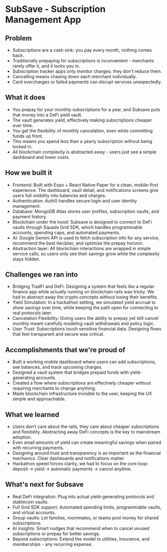 # SubSave - Subscription Management App

## Problem
- Subscriptions are a cash sink: you pay every month, nothing comes back.
- Traditionally prepaying for subscriptions is inconvenient - merchants rarely offer it, and it locks you in.
- Subscription tracker apps only monitor charges; they don’t reduce them.
- Cancelling means chasing down each merchant individually.
- Card overcharges or failed payments can disrupt services unexpectedly.

## What it does
- You prepay for your monthly subscriptions for a year, and Subsave puts that money into a DeFi yield vault.
- The vault generates yield, effectively making subscriptions cheaper over time.
- You get the flexibility of monthly cancelation, even while committing funds up front.
- This means you spend less than a yearly subscription without being locked in.
- All blockchain complexity is abstracted away - users just see a simple dashboard and lower costs.

## How we built it
- Frontend: Built with Expo + React Native Paper for a clean, mobile-first experience. The dashboard, vault detail, and notifications screens give users full visibility into balances and charges.
- Authentication: Auth0 handles secure login and user identity management.
- Database: MongoDB Atlas stores user profiles, subscription vaults, and payment history.
- Blockchain under the hood: Subsave is designed to connect to DeFi vaults through Squads Grid SDK, which handles programmable accounts, spending caps, and automated payments.
- AI: Google Gemini API is used to fetch subscription info for any service, recommend the best tier/plan, and optimize the prepay horizon.
- Abstraction layer: All blockchain interactions are wrapped in simple service calls, so users only see their savings grow while the complexity stays hidden.

## Challenges we ran into
- Bridging TradFi and DeFi: Designing a system that feels like a regular finance app while actually running on blockchain rails was tricky. We had to abstract away the crypto concepts without losing their benefits.
- Yield Simulation: In a hackathon setting, we simulated yield accrual to show savings over time, while keeping the path open for connecting to real protocols later.
- Cancelation Flexibility: Giving users the ability to prepay yet still cancel monthly meant carefully modeling vault withdrawals and policy logic.
- User Trust: Subscriptions touch sensitive financial data. Designing flows that feel transparent and secure was critical.

## Accomplishments that we're proud of
- Built a working mobile dashboard where users can add subscriptions, see balances, and track upcoming charges.
- Designed a vault system that bridges prepaid funds with yield-generating accounts.
- Created a flow where subscriptions are effectively cheaper without requiring merchants to change anything.
- Made blockchain infrastructure invisible to the user, keeping the UX simple and approachable.

## What we learned
- Users don’t care about the rails, they care about cheaper subscriptions and flexibility. Abstracting away DeFi concepts is the key to mainstream adoption.
- Even small amounts of yield can create meaningful savings when paired with recurring payments.
- Designing around trust and transparency is as important as the financial mechanics. Clear dashboards and notifications matter.
- Hackathon speed forces clarity, we had to focus on the core loop: deposit -> yield -> automatic payments -> cancel anytime.

## What's next for Subsave
- Real DeFi integration: Plug into actual yield-generating protocols and stablecoin vaults.
- Full Grid SDK support: Automated spending limits, programmable vaults, and virtual accounts.
- Group vaults: Let families, roommates, or teams pool money for shared subscriptions.
- AI insights: Smart nudges that recommend when to cancel unused subscriptions or prepay for better savings.
- Beyond subscriptions: Extend the model to utilities, insurance, and memberships - any recurring expense.
